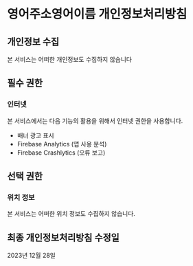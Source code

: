 # 영어주소영어이름 개인정보처리방침

## 개인정보 수집
본 서비스는 어떠한 개인정보도 수집하지 않습니다

## 필수 권한
### 인터넷
본 서비스에서는 다음 기능의 활용을 위해서 인터넷 권한을 사용합니다.

- 배너 광고 표시
- Firebase Analytics (앱 사용 분석)
- Firebase Crashlytics (오류 보고)

## 선택 권한
### 위치 정보
본 서비스는 어떠한 위치 정보도 수집하지 않습니다.

## 최종 개인정보처리방침 수정일
2023년 12월 28일
